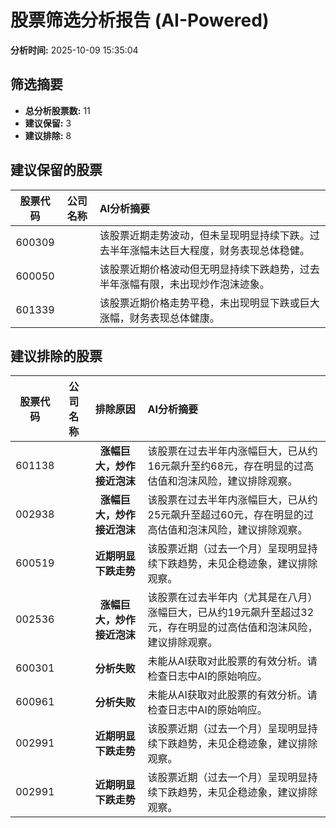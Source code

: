 # 股票筛选分析报告 (AI-Powered)

**分析时间:** 2025-10-09 15:35:04

## 筛选摘要

- **总分析股票数:** 11
- **建议保留:** 3
- **建议排除:** 8

## 建议保留的股票

| 股票代码 | 公司名称 | AI分析摘要 |
|:---:|:---:|:---|
| 600309 |  | 该股票近期走势波动，但未呈现明显持续下跌。过去半年涨幅未达巨大程度，财务表现总体稳健。 |
| 600050 |  | 该股票近期价格波动但无明显持续下跌趋势，过去半年涨幅有限，未出现炒作泡沫迹象。 |
| 601339 |  | 该股票近期价格走势平稳，未出现明显下跌或巨大涨幅，财务表现总体健康。 |

## 建议排除的股票

| 股票代码 | 公司名称 | 排除原因 | AI分析摘要 |
|:---:|:---:|:---:|:---|
| 601138 |  | **涨幅巨大，炒作接近泡沫** | 该股票在过去半年内涨幅巨大，已从约16元飙升至约68元，存在明显的过高估值和泡沫风险，建议排除观察。 |
| 002938 |  | **涨幅巨大，炒作接近泡沫** | 该股票在过去半年内涨幅巨大，已从约25元飙升至超过60元，存在明显的过高估值和泡沫风险，建议排除观察。 |
| 600519 |  | **近期明显下跌走势** | 该股票近期（过去一个月）呈现明显持续下跌趋势，未见企稳迹象，建议排除观察。 |
| 002536 |  | **涨幅巨大，炒作接近泡沫** | 该股票在过去半年内（尤其是在八月）涨幅巨大，已从约19元飙升至超过32元，存在明显的过高估值和泡沫风险，建议排除观察。 |
| 600301 |  | **分析失败** | 未能从AI获取对此股票的有效分析。请检查日志中AI的原始响应。 |
| 600961 |  | **分析失败** | 未能从AI获取对此股票的有效分析。请检查日志中AI的原始响应。 |
| 002991 |  | **近期明显下跌走势** | 该股票近期（过去一个月）呈现明显持续下跌趋势，未见企稳迹象，建议排除观察。 |
| 002991 |  | **近期明显下跌走势** | 该股票近期（过去一个月）呈现明显持续下跌趋势，未见企稳迹象，建议排除观察。 |
